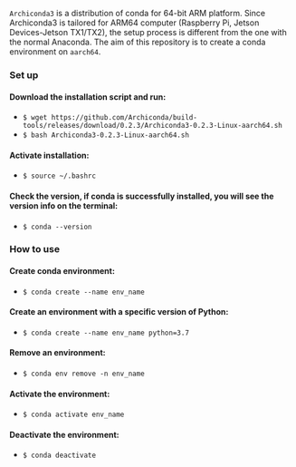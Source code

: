 
`Archiconda3` is a distribution of conda for 64-bit ARM platform. 
Since Archiconda3 is tailored for ARM64 computer (Raspberry Pi, Jetson Devices-Jetson TX1/TX2), the setup process is different from the one with the normal Anaconda.
The aim of this repository is to create a conda environment on `aarch64`.

### Set up

#### Download the installation script and run:
- `$ wget https://github.com/Archiconda/build-tools/releases/download/0.2.3/Archiconda3-0.2.3-Linux-aarch64.sh`
- `$ bash Archiconda3-0.2.3-Linux-aarch64.sh` 


#### Activate installation:
- `$ source ~/.bashrc` 

#### Check the version, if conda is successfully installed, you will see the version info on the terminal:
- `$ conda --version` 

### How to use

#### Create conda environment:
- `$ conda create --name env_name` 

#### Create an environment with a specific version of Python:
- `$ conda create --name env_name python=3.7` 

#### Remove an environment:
- `$ conda env remove -n env_name` 

#### Activate the environment:
- `$ conda activate env_name` 

#### Deactivate the environment:
- `$ conda deactivate`
